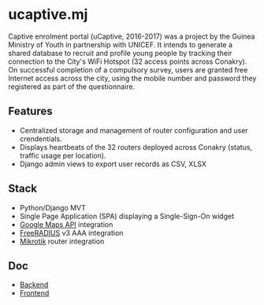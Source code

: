 # ucaptive.mj

Captive enrolment portal (uCaptive, 2016-2017) was a project by the Guinea Ministry of Youth in partnership with UNICEF. 
It intends to generate a shared database to recruit and profile young people by tracking their connection to 
the City's WiFi Hotspot (32 access points across Conakry). On successful completion of a compulsory survey, 
users are granted free Internet access across the city, using the mobile number and password they registered 
as part of the questionnaire.

## Features

- Centralized storage and management of router configuration and user crendentials.
- Displays heartbeats of the 32 routers deployed across Conakry (status, traffic usage per location).
- Django admin views to export user records as CSV, XLSX
  
## Stack

- Python/Django MVT
- Single Page Application (SPA) displaying a Single-Sign-On widget
- [Google Maps API](https://developers.google.com/maps) integration
- [FreeRADIUS](https://freeradius.org/) v3 AAA integration
- [Mikrotik](https://mikrotik.com/) router integration

## Doc

* [Backend](./backend/readme.md#backend)
* [Frontend](./backend/readme.md#uiux-angularjs)

